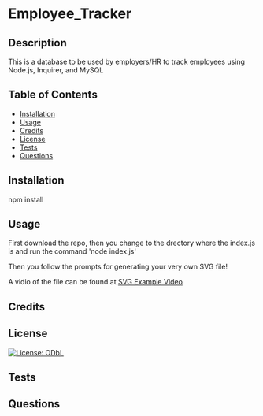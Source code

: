 # Employee_Tracker

## Description
    
This is a database to be used by employers/HR to track employees using Node.js, Inquirer, and MySQL
    
## Table of Contents
    
* [Installation](#installation)
* [Usage](#usage)
* [Credits](#credits)
* [License](#license)
* [Tests](#tests)
* [Questions](#questions)
    
## Installation
    
npm install
    
## Usage
    
First download the repo, then you change to the drectory where the index.js is and run the command 'node index.js'

Then you follow the prompts for generating your very own SVG file!

A vidio of the file can be found at [SVG Example Video](https://drive.google.com/file/d/1xArJwJ-3MheQKKrZbGVxR8Ee0MNCdfwR/view)
    
## Credits
    

    
## License
    
[![License: ODbL](https://img.shields.io/badge/License-PDDL-brightgreen.svg)](https://opendatacommons.org/licenses/pddl/)
    
## Tests
    

    
## Questions
    
